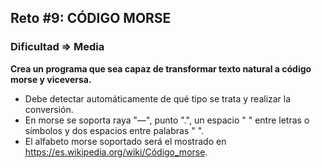 ## Reto #9: CÓDIGO MORSE
### Dificultad => Media

 **Crea un programa que sea capaz de transformar texto natural a código morse y viceversa.**
 
- Debe detectar automáticamente de qué tipo se trata y realizar
  la conversión.
- En morse se soporta raya "—", punto ".", un espacio " " entre letras
  o símbolos y dos espacios entre palabras "  ".
- El alfabeto morse soportado será el mostrado en
  https://es.wikipedia.org/wiki/Código_morse.

